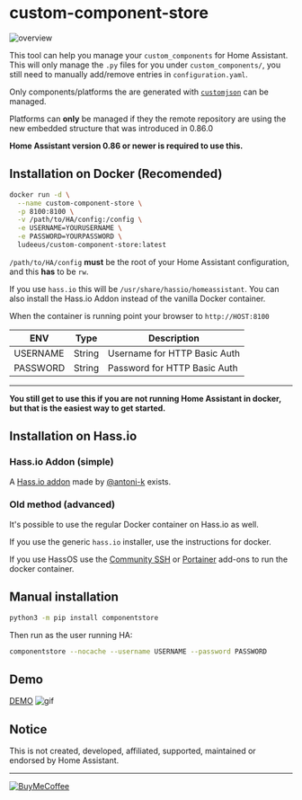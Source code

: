 # custom-component-store

![overview][image_link]

This tool can help you manage your `custom_components` for Home Assistant.  
This will only manage the `.py` files for you under `custom_components/`, 
you still need to manually add/remove entries in `configuration.yaml`.

Only components/platforms the are generated with [`customjson`][customjson] can be managed.

Platforms can **only** be managed if they the remote repository are using the new embedded structure that was introduced in 0.86.0

**Home Assistant version 0.86 or newer is required to use this.**

## Installation on Docker (Recomended)

```bash
docker run -d \
  --name custom-component-store \
  -p 8100:8100 \
  -v /path/to/HA/config:/config \
  -e USERNAME=YOURUSERNAME \
  -e PASSWORD=YOURPASSWORD \
  ludeeus/custom-component-store:latest
```

`/path/to/HA/config` **must** be the root of your Home Assistant configuration, and this **has** to be `rw`.

If you use `hass.io` this will be `/usr/share/hassio/homeassistant`. You can also install the Hass.io Addon instead of the vanilla Docker container.

When the container is running point your browser to `http://HOST:8100`

ENV | Type | Description
-- | -- | --
USERNAME | String | Username for HTTP Basic Auth
PASSWORD | String | Password for HTTP Basic Auth

***

**You still get to use this if you are not running Home Assistant in docker, but that is the easiest way to get started.**

## Installation on Hass.io
### Hass.io Addon (simple)
A [Hass.io addon][addon] made by [@antoni-k][antonik] exists.

### Old method (advanced)
It's possible to use the regular Docker container on Hass.io as well.

If you use the generic `hass.io` installer, use the instructions for docker.

If you use HassOS use the [Community SSH][ssh_addon] or [Portainer][portainer_addon] add-ons to run the docker container.

## Manual installation

```bash
python3 -m pip install componentstore
```

Then run as the user running HA:

```bash
componentstore --nocache --username USERNAME --password PASSWORD
```

## Demo

[DEMO][demo]
![gif][gif_link]

## Notice

This is not created, developed, affiliated, supported, maintained or endorsed by Home Assistant.

[antonik]: https://github.com/antoni-k
[addon]: https://github.com/antoni-k/hassio-addons/tree/master/custom-component-store
[ssh_addon]: https://github.com/hassio-addons/addon-ssh
[portainer_addon]: https://github.com/hassio-addons/addon-portainer
[image_link]: https://i.ibb.co/my9BJNK/image.png
[gif_link]: https://i.ibb.co/BszqLXr/demo.gif
[customjson]: https://github.com/ludeeus/customjson
[demo]: https://componentstoredemo.halfdecent.io/
[pythonfiles]: https://github.com/ludeeus/custom-component-store/tree/master/rootfs/opt/store/componentstore
[nginx]: https://www.nginx.com/
[redis]: https://redis.io/
[data]: https://github.com/ludeeus/data/blob/master/custom-component-store/V1/data.json
[pypi]: https://pypi.org/project/componentstore/

***

[![BuyMeCoffee](https://camo.githubusercontent.com/cd005dca0ef55d7725912ec03a936d3a7c8de5b5/68747470733a2f2f696d672e736869656c64732e696f2f62616467652f6275792532306d6525323061253230636f666665652d646f6e6174652d79656c6c6f772e737667)](https://www.buymeacoffee.com/ludeeus)